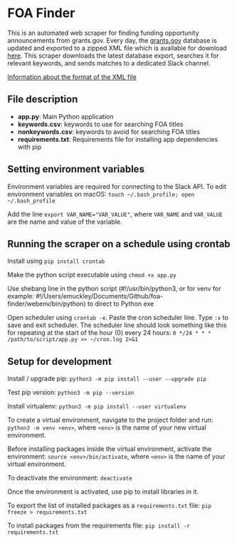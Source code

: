 # FOA Finder

This is an automated web scraper for finding funding opportunity announcements from grants.gov. Every day, the [grants.gov](https://www.grants.gov/) database is updated and exported to a zipped XML file which is available for download [here](https://www.grants.gov/web/grants/xml-extract.html). This scraper downloads the latest database export, searches it for relevant keywords, and sends matches to a dedicated Slack channel.

[Information about the format of the XML file](https://www.grants.gov/help/html/help/index.htm?rhcsh=1&callingApp=custom#t=XMLExtract%2FXMLExtract.htm)



## File description

* **app.py**: Main Python application
* **keywords.csv**: keywords to use for searching FOA titles
* **nonkeywords.csv**: keywords to avoid for searching FOA titles
* **requirements.txt**: Requirements file for installing app dependencies with pip



## Setting environment variables

Environment variables are required for connecting to the Slack API. To edit environment variables on macOS: `touch ~/.bash_profile; open ~/.bash_profile`

Add the line `export VAR_NAME="VAR_VALUE"`, where `VAR_NAME` and `VAR_VALUE` are the name and value of the variable.



## Running the scraper on a schedule using crontab

Install using `pip install crontab`



Make the python script executable using `chmod +x app.py`

Use shebang line in the python script (#!/usr/bin/python3, or for venv for example: #!/Users/emuckley/Documents/Github/foa-finder/webenv/bin/python) to direct to Python exe

Open scheduler using `crontab -e`. Paste the cron scheduler line. Type `:x` to save and exit scheduler. The scheduler line should look something like this for repeating at the start of the hour (0) every 24 hours:
`0 */24 * * * /path/to/script/app.py >> ~/cron.log 2>&1`



## Setup for development

Install / upgrade pip: `python3 -m pip install --user --upgrade pip`

Test pip version: `python3 -m pip --version`

Install virtualenv: `python3 -m pip install --user virtualenv`

To create a virtual environment, navigate to the project folder and run: `python3 -m venv <env>`, where `<env>` is the name of your new virtual environment.

Before installing packages inside the virtual environment, activate the environment: `source <env>/bin/activate`, where `<env>` is the name of your virtual environment.

To deactivate the environment: `deactivate`

Once the environment is activated, use pip to install libraries in it.

To export the list of installed packages as a `requirements.txt` file: `pip freeze > requirements.txt`

To install packages from the requirements file: `pip install -r requirements.txt`

